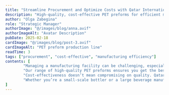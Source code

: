 ```yaml
---
title: "Streamline Procurement and Optimize Costs with Qatar International Plastic Factory"
description: "High-quality, cost-effective PET preforms for efficient manufacturing."
author: "Olga Zabegina"
role: "Strategic Manager"
authorImage: "@/images/blog/anna.avif"
authorImageAlt: "Avatar Description"
pubDate: 2025-02-18
cardImage: "@/images/blog/post-3.avif"
cardImageAlt: "PET preform production line"
readTime: 3
tags: ["procurement", "cost-effective", "manufacturing efficiency"]
contents: [
        "Managing a manufacturing facility can be challenging, especially when it comes to procurement. That’s why Qatar International Plastic Factory is dedicated to simplifying the process while keeping your operations cost-efficient.",
        "Our range of high-quality PET preforms ensures you get the best materials for your production line without exceeding your budget. Designed with precision and consistency, our products help you achieve seamless bottle manufacturing with minimal waste.",
        "Cost-effectiveness doesn’t mean compromising on quality. Qatar International Plastic Factory’s preforms are engineered for durability, ensuring high performance and reducing downtime. With our comprehensive technical support and industry expertise, integrating our products into your operations has never been easier.",
        "Whether you’re a small-scale bottler or a large beverage manufacturer, Qatar International Plastic Factory provides the reliability and efficiency you need. Experience the difference and see why industry leaders trust us for their PET preform needs."
] 
---
```


